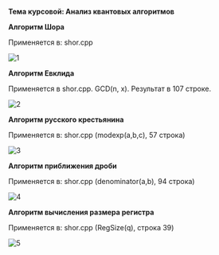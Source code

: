 **Тема курсовой: Анализ квантовых алгоритмов**

**Алгоритм Шора**

Применяется в: shor.cpp

![1](https://github.com/angryarabianman/Fundamentals-of-algorithmization-and-programming/assets/141720683/49111cc0-31f6-4742-8959-01783d5e3a40)


**Алгоритм Евклида**

Применяется в shor.cpp. GCD(n, x). Результат в 107 строке.

![2](https://github.com/angryarabianman/Fundamentals-of-algorithmization-and-programming/assets/141720683/7940b69e-f8c8-440e-b501-d3179cefefcf)

**Алгоритм русского крестьянина**

Применяется в: shor.cpp (modexp(a,b,c), 57 строка)

![3](https://github.com/angryarabianman/Fundamentals-of-algorithmization-and-programming/assets/141720683/c06b7f07-f206-4532-9bb6-7bb66b48659a)


**Алгоритм приближения дроби**

Применяется в: shor.cpp (denominator(a,b), 94 строка)

![4](https://github.com/angryarabianman/Fundamentals-of-algorithmization-and-programming/assets/141720683/d7293fed-1628-4092-be7d-00f1f3432b99)


**Алгоритм вычисления размера регистра**

Применяется в: shor.cpp (RegSize(q), строка 39)

![5](https://github.com/angryarabianman/Fundamentals-of-algorithmization-and-programming/assets/141720683/42eba3d4-4708-488d-8ad7-467f5ff8653a)


